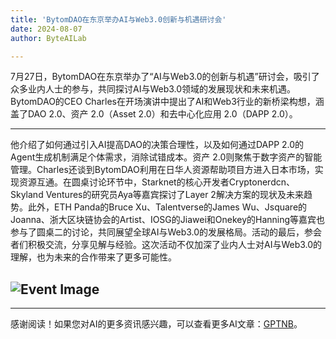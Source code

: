 ```yaml
---
title: 'BytomDAO在东京举办AI与Web3.0创新与机遇研讨会'
date: 2024-08-07
author: ByteAILab

---
```


7月27日，BytomDAO在东京举办了“AI与Web3.0的创新与机遇”研讨会，吸引了众多业内人士的参与，共同探讨AI与Web3.0领域的发展现状和未来机遇。BytomDAO的CEO Charles在开场演讲中提出了AI和Web3行业的新桥梁构想，涵盖了DAO 2.0、资产 2.0（Asset 2.0）和去中心化应用 2.0（DAPP 2.0）。

---
他介绍了如何通过引入AI提高DAO的决策合理性，以及如何通过DAPP 2.0的Agent生成机制满足个体需求，消除试错成本。资产 2.0则聚焦于数字资产的智能管理。Charles还谈到BytomDAO利用在日华人资源帮助项目方进入日本市场，实现资源互通。在圆桌讨论环节中，Starknet的核心开发者Cryptonerdcn、Skyland Ventures的研究员Aya等嘉宾探讨了Layer 2解决方案的现状及未来趋势。此外，ETH Panda的Bruce Xu、Talentverse的James Wu、Jsquare的Joanna、浙大区块链协会的Artist、IOSG的Jiawei和Onekey的Hanning等嘉宾也参与了圆桌二的讨论，共同展望全球AI与Web3.0的发展格局。活动的最后，参会者们积极交流，分享见解与经验。这次活动不仅加深了业内人士对AI与Web3.0的理解，也为未来的合作带来了更多可能性。

![Event Image](http://www.jesonc.com/upload/500F79EDF3F780A7F3877DE902F67058/1722320892958/FhexEU2_9hCLc7nYGrqTCTxBb8sm.jpg)
---
---
感谢阅读！如果您对AI的更多资讯感兴趣，可以查看更多AI文章：[GPTNB](https://gptnb.com)。